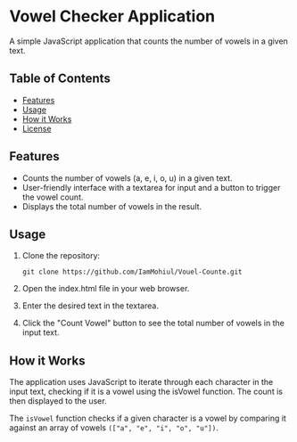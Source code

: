 # Vowel Checker Application

A simple JavaScript application that counts the number of vowels in a given text.

## Table of Contents

- [Features](#features)
- [Usage](#usage)
- [How it Works](#how-it-works)
- [License](#license)

## Features

- Counts the number of vowels (a, e, i, o, u) in a given text.
- User-friendly interface with a textarea for input and a button to trigger the vowel count.
- Displays the total number of vowels in the result.

## Usage

1. Clone the repository:

   `git clone https://github.com/IamMohiul/Vouel-Counte.git`
2. Open the index.html file in your web browser.
3. Enter the desired text in the textarea.
4. Click the "Count Vowel" button to see the total number of vowels in the input text.

## How it Works
The application uses JavaScript to iterate through each character in the input text, checking if it is a vowel using the isVowel function. The count is then displayed to the user.

The `isVowel` function checks if a given character is a vowel by comparing it against an array of vowels `(["a", "e", "i", "o", "u"])`.

